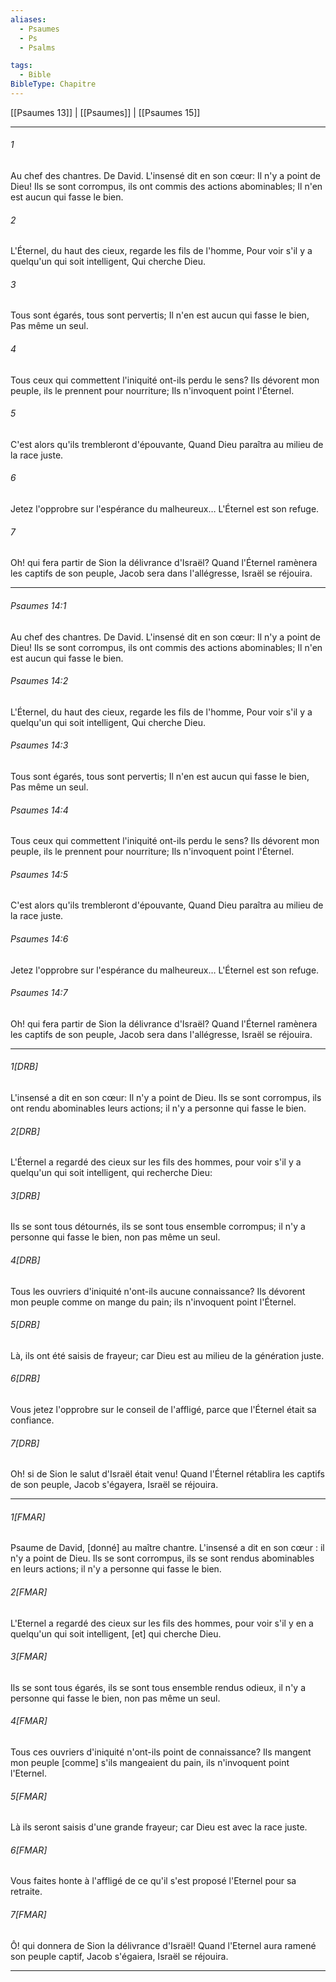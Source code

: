 ```yaml
---
aliases:
  - Psaumes
  - Ps
  - Psalms

tags:
  - Bible
BibleType: Chapitre
---
```

[[Psaumes 13]] | [[Psaumes]] | [[Psaumes 15]]

---
###### 1
Au chef des chantres. De David. L'insensé dit en son cœur: Il n'y a point de Dieu! Ils se sont corrompus, ils ont commis des actions abominables; Il n'en est aucun qui fasse le bien.
###### 2
L'Éternel, du haut des cieux, regarde les fils de l'homme, Pour voir s'il y a quelqu'un qui soit intelligent, Qui cherche Dieu.
###### 3
Tous sont égarés, tous sont pervertis; Il n'en est aucun qui fasse le bien, Pas même un seul.
###### 4
Tous ceux qui commettent l'iniquité ont-ils perdu le sens? Ils dévorent mon peuple, ils le prennent pour nourriture; Ils n'invoquent point l'Éternel.
###### 5
C'est alors qu'ils trembleront d'épouvante, Quand Dieu paraîtra au milieu de la race juste.
###### 6
Jetez l'opprobre sur l'espérance du malheureux… L'Éternel est son refuge.
###### 7
Oh! qui fera partir de Sion la délivrance d'Israël? Quand l'Éternel ramènera les captifs de son peuple, Jacob sera dans l'allégresse, Israël se réjouira.

---
###### Psaumes 14:1
Au chef des chantres. De David. L'insensé dit en son cœur: Il n'y a point de Dieu! Ils se sont corrompus, ils ont commis des actions abominables; Il n'en est aucun qui fasse le bien.
###### Psaumes 14:2
L'Éternel, du haut des cieux, regarde les fils de l'homme, Pour voir s'il y a quelqu'un qui soit intelligent, Qui cherche Dieu.
###### Psaumes 14:3
Tous sont égarés, tous sont pervertis; Il n'en est aucun qui fasse le bien, Pas même un seul.
###### Psaumes 14:4
Tous ceux qui commettent l'iniquité ont-ils perdu le sens? Ils dévorent mon peuple, ils le prennent pour nourriture; Ils n'invoquent point l'Éternel.
###### Psaumes 14:5
C'est alors qu'ils trembleront d'épouvante, Quand Dieu paraîtra au milieu de la race juste.
###### Psaumes 14:6
Jetez l'opprobre sur l'espérance du malheureux… L'Éternel est son refuge.
###### Psaumes 14:7
Oh! qui fera partir de Sion la délivrance d'Israël? Quand l'Éternel ramènera les captifs de son peuple, Jacob sera dans l'allégresse, Israël se réjouira.

---
###### 1[DRB]
L'insensé a dit en son cœur: Il n'y a point de Dieu. Ils se sont corrompus, ils ont rendu abominables leurs actions; il n'y a personne qui fasse le bien.
###### 2[DRB]
L'Éternel a regardé des cieux sur les fils des hommes, pour voir s'il y a quelqu'un qui soit intelligent, qui recherche Dieu:
###### 3[DRB]
Ils se sont tous détournés, ils se sont tous ensemble corrompus; il n'y a personne qui fasse le bien, non pas même un seul.
###### 4[DRB]
Tous les ouvriers d'iniquité n'ont-ils aucune connaissance? Ils dévorent mon peuple comme on mange du pain; ils n'invoquent point l'Éternel.
###### 5[DRB]
Là, ils ont été saisis de frayeur; car Dieu est au milieu de la génération juste.
###### 6[DRB]
Vous jetez l'opprobre sur le conseil de l'affligé, parce que l'Éternel était sa confiance.
###### 7[DRB]
Oh! si de Sion le salut d'Israël était venu! Quand l'Éternel rétablira les captifs de son peuple, Jacob s'égayera, Israël se réjouira.

---
###### 1[FMAR]
Psaume de David, [donné] au maître chantre. L'insensé a dit en son cœur : il n'y a point de Dieu. Ils se sont corrompus, ils se sont rendus abominables en leurs actions; il n'y a personne qui fasse le bien.
###### 2[FMAR]
L'Eternel a regardé des cieux sur les fils des hommes, pour voir s'il y en a quelqu'un qui soit intelligent, [et] qui cherche Dieu.
###### 3[FMAR]
Ils se sont tous égarés, ils se sont tous ensemble rendus odieux, il n'y a personne qui fasse le bien, non pas même un seul.
###### 4[FMAR]
Tous ces ouvriers d'iniquité n'ont-ils point de connaissance? Ils mangent mon peuple [comme] s'ils mangeaient du pain, ils n'invoquent point l'Eternel.
###### 5[FMAR]
Là ils seront saisis d'une grande frayeur; car Dieu est avec la race juste.
###### 6[FMAR]
Vous faites honte à l'affligé de ce qu'il s'est proposé l'Eternel pour sa retraite.
###### 7[FMAR]
Ô! qui donnera de Sion la délivrance d'Israël! Quand l'Eternel aura ramené son peuple captif, Jacob s'égaiera, Israël se réjouira.

---
